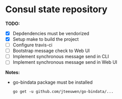 # Consul state repository

**TODO:**

- [X] Depdendencies must be vendorized
- [X] Setup make to build the project
- [ ] Configure travis-ci
- [ ] Bootstrap message check to Web UI
- [ ] Implement synchronous message send in CLI
- [ ] Implement synchronous message send in Web UI

**Notes:**

- go-bindata package must be installed

  `go get -u github.com/jteeuwen/go-bindata/...`
